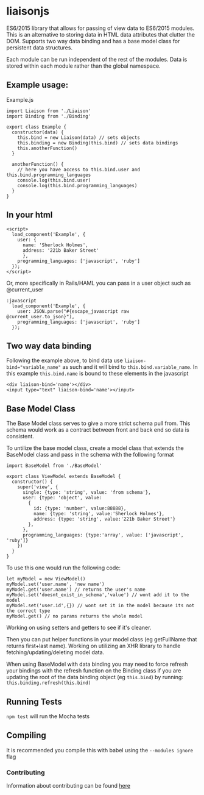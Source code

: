 # liaisonjs
ES6/2015 library that allows for passing of view data to ES6/2015 modules. This is an alternative to storing data in HTML data attributes that clutter the DOM. Supports two way data binding and has a base model class for persistent data structures.

Each module can be run independent of the rest of the modules. Data is stored within each module rather than the global namespace.

## Example usage:
Example.js
```
import Liaison from './Liaison'
import Binding from './Binding'

export class Example {
  constructor(data) {
    this.bind = new Liaison(data) // sets objects
    this.binding = new Binding(this.bind) // sets data bindings
    this.anotherFunction()
  }

  anotherFunction() {
    // here you have access to this.bind.user and this.bind.programming_languages
    console.log(this.bind.user)
    console.log(this.bind.programming_languages)
  }
}
```

## In your html
```
<script>
  load_component('Example', {
    user: {
      name: 'Sherlock Holmes',
      address: '221b Baker Street'
      },
    programming_languages: ['javascript', 'ruby']
  });
</script>
```
Or, more specifically in Rails/HAML you can pass in a user object such as @current_user
```
:javascript
  load_component('Example', {
    user: JSON.parse("#{escape_javascript raw @current_user.to_json}"),
    programming_languages: ['javascript', 'ruby']
  });
```

## Two way data binding
Following the example above, to bind data use `liaison-bind="variable_name"` as such and it will bind to `this.bind.variable_name`. In this example `this.bind.name` is bound to these elements in the javascript
```
<div liaison-bind='name'></div>
<input type="text" liaison-bind='name'></input>
```

## Base Model Class
The Base Model class serves to give a more strict schema pull from. This schema would work as a contract between front and back end so data is consistent.

To untilize the base model class, create a model class that extends the BaseModel class and pass in the schema with the following format
```
import BaseModel from './BaseModel'

export class ViewModel extends BaseModel {
  constructor() {
    super('view', {
      single: {type: 'string', value: 'from schema'},
      user: {type: 'object', value:
        {
          id: {type: 'number', value:88888},
          name: {type: 'string', value:'Sherlock Holmes'},
          address: {type: 'string', value:'221b Baker Street'}
        },
      },
      programming_languages: {type:'array', value: ['javascript', 'ruby']}
    })
  }
}
```

To use this one would run the following code:
```
let myModel = new ViewModel()
myModel.set('user.name', 'new name')
myModel.get('user.name') // returns the user's name
myModel.set('doesnt_exist_in_schema','value') // wont add it to the model
myModel.set('user.id',{}) // wont set it in the model because its not the correct type
myModel.get() // no params returns the whole model
```
Working on using setters and getters to see if it's cleaner.

Then you can put helper functions in your model class (eg getFullName that returns first+last name). Working on utilizing an XHR library to handle fetching/updating/deleting model data.

When using BaseModel with data binding you may need to force refresh your bindings with the refresh function on the Binding class if you are updating the root of the data binding object (eg `this.bind`) by running:
`this.binding.refresh(this.bind)`

## Running Tests
`npm test` will run the Mocha tests

## Compiling
It is recommended you compile this with babel using the `--modules ignore` flag

### Contributing

Information about contributing can be found [here](https://github.com/TheOneTheOnlyDavidBrown/contributing_guidelines/blob/master/CONTRIBUTING.md)
